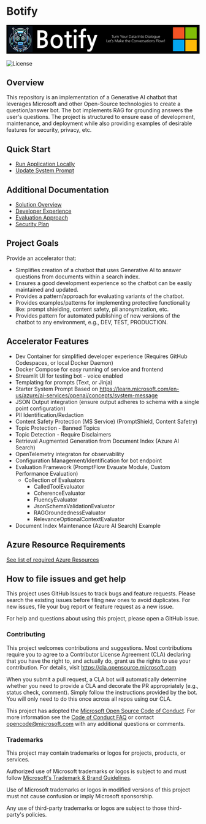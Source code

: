 # Botify

![Botify RAG Application Accelerator](./docs/images/banner.jpg)

![License](https://img.shields.io/badge/license-MIT-green.svg)

## Overview

This repository is an implementation of a Generative AI chatbot
that leverages Microsoft and other Open-Source technologies to create
a question/answer bot.
The bot implements RAG for grounding answers the user's questions.
The project is structured to ensure ease of development, maintenance, and deployment
while also providing examples of desirable features for security, privacy, etc.

## Quick Start

- [Run Application Locally](docs/developer_experience/quick_run_local.md)
- [Update System Prompt](docs/solution_overview/prompt_maintenance.md)

## Additional Documentation

- [Solution Overview](docs/solution_overview/README.md)
- [Developer Experience](docs/developer_experience/README.md)
- [Evaluation Approach](evaluation/README.md)
- [Security Plan](docs/security-plan.md)

## Project Goals

Provide an accelerator that:

- Simplifies creation of a chatbot that uses Generative AI to answer questions from documents within a search index.
- Ensures a good development experience so the chatbot can be easily maintained and updated.
- Provides a pattern/approach for evaluating variants of the chatbot.
- Provides examples/patterns for implementing protective functionality like: prompt shielding, content safety, pii anonymization, etc.
- Provides pattern for automated publishing of new versions of the chatbot to any environment, e.g., DEV, TEST, PRODUCTION.

## Accelerator Features

- Dev Container for simplified developer experience (Requires GitHub Codespaces, or local Docker Daemon)
- Docker Compose for easy running of service and frontend
- Streamlit UI for testing bot - voice enabled
- Templating for prompts (Text, or Jinja)
- Starter System Prompt Based on <https://learn.microsoft.com/en-us/azure/ai-services/openai/concepts/system-message>
- JSON Output integration (ensure output adheres to schema with a single point configuration)
- PII Identification/Redaction
- Content Safety Protection (MS Service) (PromptShield, Content Safetry)
- Topic Protection - Banned Topics
- Topic Detection - Require Disclaimers
- Retrieval Augmented Generation from Document Index (Azure AI Search)
- OpenTelemetry integraton for observability
- Configuration Management/Identification for bot endpoint
- Evaluation Framework (PromptFlow Evauate Module, Custom Performance Evaluation)
  - Collection of Evaluators
    - CalledToolEvaluator
    - CoherenceEvaluator
    - FluencyEvaluator
    - JsonSchemaValidationEvaluator
    - RAGGroundednessEvaluator
    - RelevanceOptionalContextEvaluator
- Document Index Maintenance (Azure AI Search) Example

## Azure Resource Requirements

[See list of required Azure Resources](docs/solution_overview/azure_resources.md)

## How to file issues and get help

This project uses GitHub Issues to track bugs and feature requests. Please search the existing issues before filing new ones to avoid duplicates. For new issues, file your bug report or feature request as a new issue.

For help and questions about using this project, please open a GitHub issue.

### Contributing

This project welcomes contributions and suggestions.  Most contributions require you to agree to a Contributor License Agreement (CLA) declaring that you have the right to, and actually do, grant us the rights to use your contribution. For details, visit <https://cla.opensource.microsoft.com>

When you submit a pull request, a CLA bot will automatically determine whether you need to provide a CLA and decorate the PR appropriately (e.g., status check, comment). Simply follow the instructions provided by the bot. You will only need to do this once across all repos using our CLA.

This project has adopted the [Microsoft Open Source Code of Conduct](https://opensource.microsoft.com/codeofconduct/). For more information see the [Code of Conduct FAQ](https://opensource.microsoft.com/codeofconduct/faq/) or contact [opencode@microsoft.com](mailto:opencode@microsoft.com) with any additional questions or comments.

### Trademarks

This project may contain trademarks or logos for projects, products, or services.

Authorized use of Microsoft trademarks or logos is subject to and must follow [Microsoft's Trademark & Brand Guidelines](https://www.microsoft.com/en-us/legal/intellectualproperty/trademarks/usage/general).

Use of Microsoft trademarks or logos in modified versions of this project must not cause confusion or imply Microsoft sponsorship.

Any use of third-party trademarks or logos are subject to those third-party's policies.
